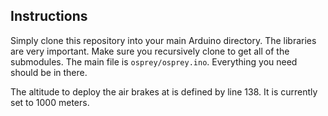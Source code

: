 ## Instructions

Simply clone this repository into your main Arduino directory. The libraries are very important. Make sure you recursively clone to get all of the submodules. The main file is ``osprey/osprey.ino``. Everything you need should be in there.

The altitude to deploy the air brakes at is defined by line 138. It is currently set to 1000 meters.


